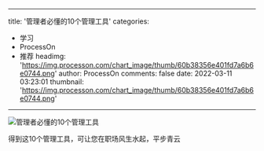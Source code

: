 
---
title: '管理者必懂的10个管理工具'
categories: 
 - 学习
 - ProcessOn
 - 推荐
headimg: 'https://img.processon.com/chart_image/thumb/60b38356e401fd7a6b6e0744.png'
author: ProcessOn
comments: false
date: 2022-03-11 03:23:01
thumbnail: 'https://img.processon.com/chart_image/thumb/60b38356e401fd7a6b6e0744.png'
---

<div>   
<img class="thumb" alt="管理者必懂的10个管理工具" src="https://img.processon.com/chart_image/thumb/60b38356e401fd7a6b6e0744.png" referrerpolicy="no-referrer">
<p>得到这10个管理工具，可让您在职场风生水起，平步青云</p>  
</div>
            